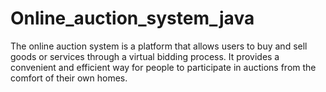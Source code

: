 # Online_auction_system_java
The online auction system is a platform that allows users to buy and sell goods or services through a virtual bidding process. It provides a convenient and efficient way for people to participate in auctions from the comfort of their own homes. 
